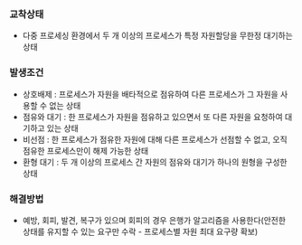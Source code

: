 ### 교착상태

- 다중 프로세싱 환경에서 두 개 이상의 프로세스가 특정 자원할당을 무한정 대기하는 상태

### 발생조건

- 상호배제 : 프로세스가 자원을 배타적으로 점유하여 다른 프로세스가 그 자원을 사용할 수 없는 상태
- 점유와 대기 : 한 프로세스가 자원을 점유하고 있으면서 또 다른 자원을 요청하여 대기하고 있는 상태
- 비선점 : 한 프로세스가 점유한 자원에 대해 다른 프로세스가 선점할 수 없고, 오직 점유한 프로세스만이 해제 가능한 상태
- 환형 대기 : 두 개 이상의 프로세스 간 자원의 점유와 대기가 하나의 원형을 구성한 상태

### 해결방법

- 예방, 회피, 발견, 복구가 있으며 회피의 경우 은행가 알고리즘을 사용한다(안전한 상태를 유지할 수 있는 요구만 수락 - 프로세스별 자원 최대 요구량 확보)
